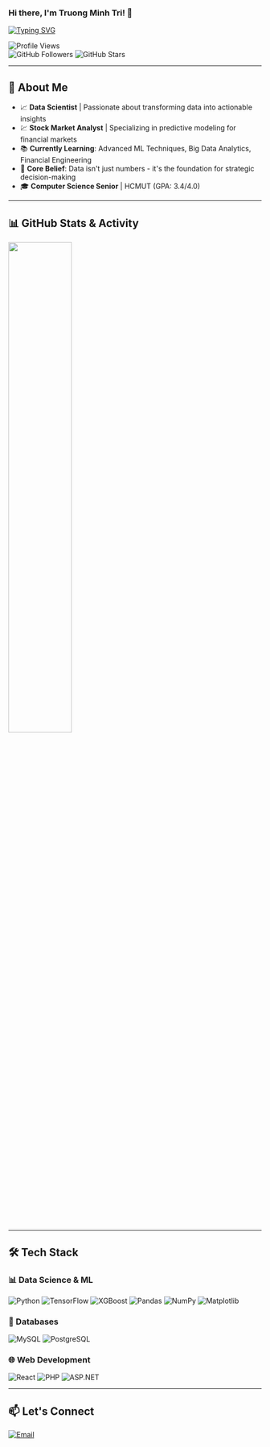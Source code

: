 ### Hi there, I'm **Truong Minh Tri**! 👋

[![Typing SVG](https://readme-typing-svg.demolab.com?font=Roboto&weight=500&size=21&duration=3000&pause=1000&color=31F781&width=550&lines=Data+Scientist+%7C+Trading+Analyst+%7C+Stock+Market+Enthusiast)](https://git.io/typing-svg)

![Profile Views](https://komarev.com/ghpvc/?username=truongminhtrihc&color=red)  
![GitHub Followers](https://img.shields.io/github/followers/truongminhtrihc?style=social)
![GitHub Stars](https://img.shields.io/github/stars/truongminhtrihc?affiliations=OWNER&style=social)

---

## 🚀 About Me

- 📈 **Data Scientist** | Passionate about transforming data into actionable insights
- 💹 **Stock Market Analyst** | Specializing in predictive modeling for financial markets
- 📚 **Currently Learning**: Advanced ML Techniques, Big Data Analytics, Financial Engineering
- 📢 **Core Belief**: Data isn't just numbers - it's the foundation for strategic decision-making
- 🎓 **Computer Science Senior** | HCMUT (GPA: 3.4/4.0)

---

## 📊 GitHub Stats & Activity
<div>
  <img width="50%" src="https://github-readme-stats.vercel.app/api/top-langs/?username=truongminhtrihc&title_color=61dafb&text_color=ffffff&icon_color=61dafb&bg_color=20232a&langs_count=8&layout=compact&border_color=61dafb&hide_border=true" />
</div>

---

## 🛠️ Tech Stack

### 📊 Data Science & ML
![Python](https://img.shields.io/badge/Python-3776AB?style=for-the-badge&logo=python&logoColor=white)
![TensorFlow](https://img.shields.io/badge/TensorFlow-FF6F00?style=for-the-badge&logo=tensorflow&logoColor=white)
![XGBoost](https://img.shields.io/badge/XGBoost-017CEE?style=for-the-badge&logo=xgboost&logoColor=white)
![Pandas](https://img.shields.io/badge/Pandas-150458?style=for-the-badge&logo=pandas&logoColor=white)
![NumPy](https://img.shields.io/badge/NumPy-013243?style=for-the-badge&logo=numpy&logoColor=white)
![Matplotlib](https://img.shields.io/badge/Matplotlib-11557C?style=for-the-badge&logo=matplotlib&logoColor=white)

### 💾 Databases
![MySQL](https://img.shields.io/badge/MySQL-4479A1?style=for-the-badge&logo=mysql&logoColor=white)
![PostgreSQL](https://img.shields.io/badge/PostgreSQL-336791?style=for-the-badge&logo=postgresql&logoColor=white)

### 🌐 Web Development
![React](https://img.shields.io/badge/React-61DAFB?style=for-the-badge&logo=react&logoColor=black)
![PHP](https://img.shields.io/badge/PHP-777BB4?style=for-the-badge&logo=php&logoColor=white)
![ASP.NET](https://img.shields.io/badge/ASP.NET-512BD4?style=for-the-badge&logo=dotnet&logoColor=white)

---

## 📫 Let's Connect
[![Email](https://img.shields.io/badge/Email-truongminhtri%40gmail.com-EA4335?style=for-the-badge&logo=gmail)](mailto:truongminhtringuyenvantu@gmail.com)
